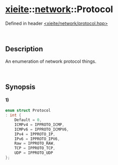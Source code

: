 # [xieite](../../xieite.md)\:\:[network](../../network.md)\:\:Protocol
Defined in header [<xieite/network/protocol.hpp>](../../../include/xieite/network/protocol.hpp)

&nbsp;

## Description
An enumeration of network protocol things.

&nbsp;

## Synopsis
#### 1)
```cpp
enum struct Protocol
: int {
    Default = 0,
    ICMPv4 = IPPROTO_ICMP,
    ICMPv6 = IPPROTO_ICMPV6,
    IPv4 = IPPROTO_IP,
    IPv6 = IPPROTO_IPV6,
    Raw = IPPROTO_RAW,
    TCP = IPPROTO_TCP,
    UDP = IPPROTO_UDP
};
```
